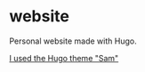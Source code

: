 # website
Personal website made with Hugo. 

[I used the Hugo theme "Sam"](https://github.com/victoriadrake/hugo-theme-sam)
